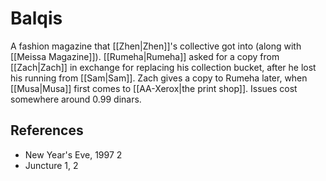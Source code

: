 # Balqis
A fashion magazine that [[Zhen|Zhen]]'s collective got into (along with [[Meissa Magazine]]). [[Rumeha|Rumeha]] asked for a copy from [[Zach|Zach]] in exchange for replacing his collection bucket, after he lost his running from [[Sam|Sam]]. Zach gives a copy to Rumeha later, when [[Musa|Musa]] first comes to [[AA-Xerox|the print shop]]. Issues cost somewhere around 0.99 dinars.

## References
- New Year's Eve, 1997 2
- Juncture 1, 2
